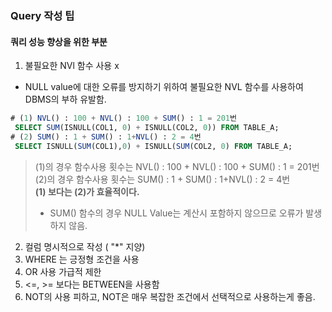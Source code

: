 ### Query 작성 팁

#### 쿼리 성능 향상을 위한 부분

1. 불필요한 NVl 함수 사용 x
- NULL value에 대한 오류를 방지하기 위하여 불필요한 NVL 함수를 사용하여 DBMS의 부하 유발함. 

```sql
# (1) NVL() : 100 + NVL() : 100 + SUM() : 1 = 201번 
 SELECT SUM(ISNULL(COL1, 0) + ISNULL(COL2, 0)) FROM TABLE_A;
# (2) SUM() : 1 + SUM() : 1+NVL() : 2 = 4번
 SELECT ISNULL(SUM(COL1),0) + ISNULL(SUM(COL2, 0) FROM TABLE_A;
```

> (1)의 경우 함수사용 횟수는 NVL() : 100 + NVL() : 100 + SUM() : 1 = 201번 <br>
> (2)의 경우 함수사용 횟수는 SUM() : 1 + SUM() : 1+NVL() : 2 = 4번 <br>
> <strong> (1) 보다는 (2)가 효율적이다.</strong> <br>
> * SUM() 함수의 경우 NULL Value는 계산시 포함하지 않으므로 오류가 발생하지 않음. 

2. 컬럼 명시적으로 작성 ( "*" 지양)
3. WHERE 는 긍정형 조건을 사용
4. OR 사용 가급적 제한
5. <=, >= 보다는 BETWEEN을 사용함
6. NOT의 사용 피하고, NOT은 매우 복잡한 조건에서 선택적으로 사용하는게 좋음. 
